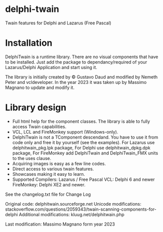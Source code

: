 # delphi-twain
Twain features for Delphi and Lazarus (Free Pascal)

# Installation

DelphiTwain is a runtime library. There are no visual components that have to be installed. 
Just add the package to dependancy/required of your Lazarus/Delphi Application and start using it.

The library is initially created by © Gustavo Daud and modified by Nemeth Peter and vcldeveloper.
In the year 2023 it was taken up by Massimo Magnano to update and modify it.

# Library design

- Full html help for the component classes. The library is able to fully access Twain capabilities.
- VCL, LCL and FireMonkey support (Windows-only).
- DelphiTwain is not a TComponent descendand. 
  You have to use it from code only and free it by yourself (see the examples).
  For Lazarus use delphitwain_pkg.lpk package, 
  For Delphi use delphitwain_dpkg.dpk package,
  For FireMonkey add DelphiTwain and DelphiTwain_FMX units to the uses clause.
- Acquiring images is easy as a few line codes.
- Direct access to various twain features.
- Showcases making it easy to learn.
- Supported Compilers:
  Lazarus / Free Pascal
  VCL: Delphi 6 and newer
  FireMonkey: Delphi XE2 and newer.

See the changelog.txt file for Change Log

Original code: delphitwain.sourceforge.net
Unicode modifications: stackoverflow.com/questions/2059343/twain-scanning-components-for-delphi
Additional modifications: kluug.net/delphitwain.php

Last modification: Massimo Magnano form year 2023
